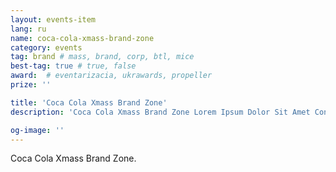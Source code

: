 ```yaml
---
layout: events-item
lang: ru
name: coca-cola-xmass-brand-zone
category: events
tag: brand # mass, brand, corp, btl, mice
best-tag: true # true, false
award:  # eventarizacia, ukrawards, propeller
prize: ''

title: 'Coca Cola Xmass Brand Zone'
description: 'Coca Cola Xmass Brand Zone Lorem Ipsum Dolor Sit Amet Consectetur'

og-image: ''
---
```


Coca Cola Xmass Brand Zone.
